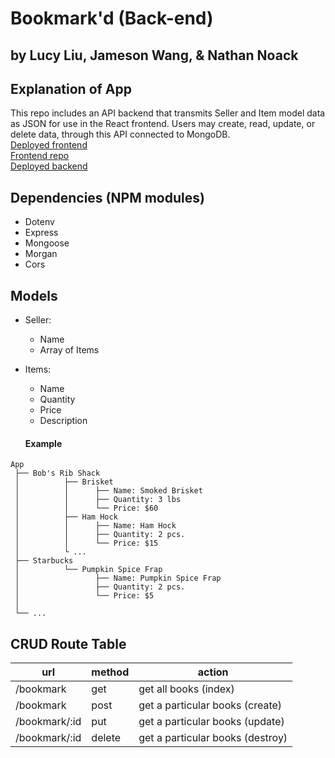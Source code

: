 # Bookmark'd (Back-end)
## by Lucy Liu, Jameson Wang, & Nathan Noack

## Explanation of App
This repo includes an API backend that transmits Seller and Item model data as JSON for use in the React frontend. Users may create, read, update, or delete data, through this API connected to MongoDB.\
[Deployed frontend](https://example.com)\
[Frontend repo](https://example.com)\
[Deployed backend](https://example.com)

## Dependencies (NPM modules)
- Dotenv
- Express
- Mongoose
- Morgan
- Cors

## Models
- Seller:
  - Name
  - Array of Items
- Items:
  - Name
  - Quantity
  - Price
  - Description

  #### Example
```
App
 ├── Bob's Rib Shack
 │          ├── Brisket
 │          │      ├── Name: Smoked Brisket
 │          │      ├── Quantity: 3 lbs
 │          │      └── Price: $60
 │          ├── Ham Hock
 │          │      ├── Name: Ham Hock
 │          │      ├── Quantity: 2 pcs.
 │          │      └── Price: $15
 │          └ ...
 ├── Starbucks
 │          └── Pumpkin Spice Frap
 │                 ├── Name: Pumpkin Spice Frap
 │                 ├── Quantity: 2 pcs.
 │                 └── Price: $5
 │          
 └── ...
```

## CRUD Route Table
| url | method | action |
|-----|--------|--------|
| /bookmark | get | get all books (index)|
| /bookmark | post | get a particular books (create)|
| /bookmark/:id | put | get a particular books (update)|
| /bookmark/:id | delete | get a particular books (destroy)|
